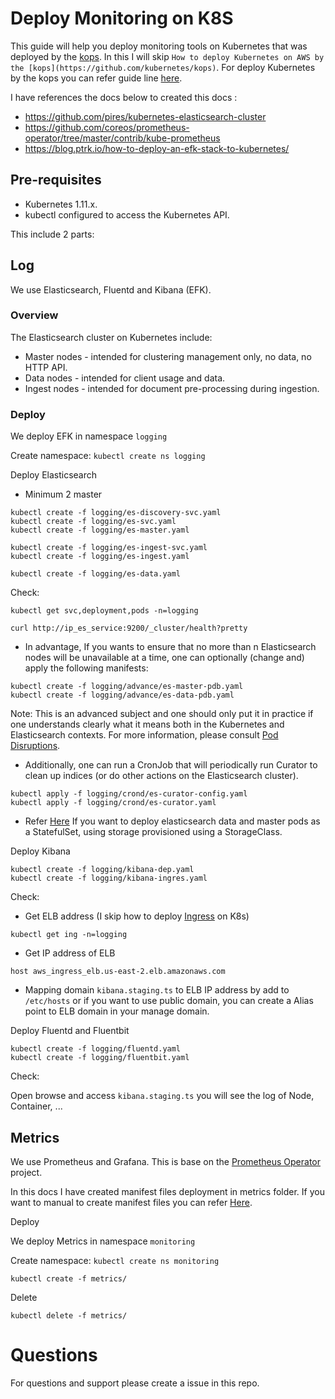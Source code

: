 # Deploy Monitoring on K8S
This guide will help you deploy monitoring tools on Kubernetes that was deployed by the [kops](https://github.com/kubernetes/kops). In this I will skip `How to deploy Kubernetes on AWS by the [kops](https://github.com/kubernetes/kops)`. For deploy Kubernetes by the kops you can refer guide line [here](https://github.com/kubernetes/kops).

I have references the docs below to created this docs :
- https://github.com/pires/kubernetes-elasticsearch-cluster
- https://github.com/coreos/prometheus-operator/tree/master/contrib/kube-prometheus
- https://blog.ptrk.io/how-to-deploy-an-efk-stack-to-kubernetes/

## Pre-requisites
- Kubernetes 1.11.x.
- kubectl configured to access the Kubernetes API.

This include 2 parts:

## Log
We use Elasticsearch, Fluentd and Kibana (EFK).

### Overview
The Elasticsearch cluster on Kubernetes include:

- Master nodes - intended for clustering management only, no data, no HTTP API.
- Data nodes - intended for client usage and data.
- Ingest nodes - intended for document pre-processing during ingestion.


### Deploy
We deploy EFK in namespace `logging`

Create namespace: `kubectl create ns logging`


Deploy Elasticsearch
- Minimum 2 master
```
kubectl create -f logging/es-discovery-svc.yaml
kubectl create -f logging/es-svc.yaml
kubectl create -f logging/es-master.yaml

kubectl create -f logging/es-ingest-svc.yaml
kubectl create -f logging/es-ingest.yaml

kubectl create -f logging/es-data.yaml
```

Check:
```
kubectl get svc,deployment,pods -n=logging
```

```
curl http://ip_es_service:9200/_cluster/health?pretty
```

- In advantage, If you wants to ensure that no more than n Elasticsearch nodes will be unavailable at a time, one can optionally (change and) apply the following manifests:
```
kubectl create -f logging/advance/es-master-pdb.yaml
kubectl create -f logging/advance/es-data-pdb.yaml
```

Note: This is an advanced subject and one should only put it in practice if one understands clearly what it means both in the Kubernetes and Elasticsearch contexts. For more information, please consult [Pod Disruptions](https://kubernetes.io/docs/concepts/workloads/pods/disruptions/).

- Additionally, one can run a CronJob that will periodically run Curator to clean up indices (or do other actions on the Elasticsearch cluster).
```
kubectl apply -f logging/crond/es-curator-config.yaml
kubectl apply -f logging/crond/es-curator.yaml
```

- Refer [Here](logging/stateful/README.md) If you want to deploy elasticsearch data and master pods as a StatefulSet, using storage provisioned using a StorageClass.

Deploy Kibana
```
kubectl create -f logging/kibana-dep.yaml
kubectl create -f logging/kibana-ingres.yaml
```

Check:
- Get ELB address (I skip how to deploy [Ingress](https://github.com/kubernetes/ingress-nginx) on K8s)
```
kubectl get ing -n=logging
```

- Get IP address of ELB
```
host aws_ingress_elb.us-east-2.elb.amazonaws.com
```

- Mapping domain `kibana.staging.ts` to ELB IP address by add to `/etc/hosts` or if you want to use public domain, you can create a Alias point to ELB domain in your manage domain.

Deploy Fluentd and Fluentbit
```
kubectl create -f logging/fluentd.yaml
kubectl create -f logging/fluentbit.yaml
```

Check: 

Open browse and access `kibana.staging.ts` you will see the log of Node, Container, ...

## Metrics
We use Prometheus and Grafana. This is base on the [Prometheus Operator](https://github.com/coreos/prometheus-operator) project. 

In this docs I have created manifest files deployment in metrics folder. If you want to manual to create manifest files you can refer [Here](https://github.com/coreos/prometheus-operator/tree/master/contrib/kube-prometheus).

Deploy

We deploy Metrics in namespace `monitoring`

Create namespace: `kubectl create ns monitoring`

```
kubectl create -f metrics/
```

Delete
```
kubectl delete -f metrics/
```

# Questions
For questions and support please create a issue in this repo.